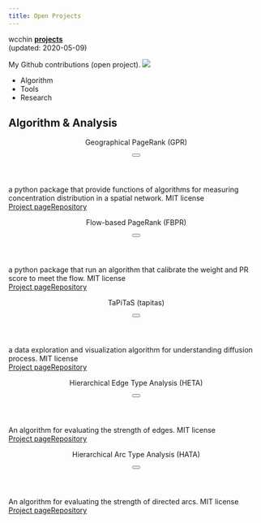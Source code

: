 ```yaml
---
title: Open Projects
---
```


wcchin **[projects](/projects)**  
(updated: 2020-05-09)

My Github contributions (open project). 
<a href="https://github.com/wcchin" target="_blank"><img src="https://grass-graph.moshimo.works/images/wcchin.png" > </a>


<div class="tabs is-toggle is-toggle-rounded is-centered">
  <ul>
    <li class="tablink is-active"><a onclick="openTab(event, 'Algorithm')"><span class="is-small typcn typcn-chart-pie"></span>Algorithm</a></li>
    <li class="tablink"><a onclick="openTab(event, 'Tools')"><span class="is-small typcn typcn-spanner"></i></span>Tools</a></li>
    <li class="tablink"><a onclick="openTab(event, 'Research')"><span class="is-small typcn typcn-mortar-board"></span>Research</a></li><!--
    <li class="tablink"><a onclick="openTab(event, 'Other')"><span class="icon is-small typcn typcn-social-github"></span>Other</a></li>-->
  </ul>
</div>
<div class="block">
	
<!-- Tab content -->
<div id="Algorithm" class="box tabcontent active" style="display:block">
  <h2>Algorithm & Analysis</h2>
  <div class="card">
		<header class="card-header">
			<p class="card-header-title is-size-5">Geographical PageRank (GPR)</p>
			<button class="card-header-icon" onclick="expandCard(event, 'card-gpr')"><span class="typcn typcn-media-play-reverse"></span></button>
		</header>
		<div id="card-gpr" class="card-content is-hidden">
			<div class="content is-medium">a python package that provide functions of algorithms for measuring concentration distribution in a spatial network.
				<span class="tag is-dark">MIT license</span></div>
		</div>
		<footer id="card-gpr2" class="card-footer is-hidden"><a href="https://wcchin.github.io/geographical-pagerank-algorithms.html" class="card-footer-item">Project page</a><a href="https://bitbucket.org/wcchin/gpras" class="card-footer-item">Repository</a></footer>
	</div>
  <div class="card">
		<header class="card-header">
			<p class="card-header-title is-size-5">Flow-based PageRank (FBPR)</p>
			<button class="card-header-icon" onclick="expandCard(event, 'card-fbpr')"><span class="typcn typcn-media-play-reverse"></span></button>
		</header>
		<div id="card-fbpr" class="card-content is-hidden">
			<div class="content is-medium">a python package that run an algorithm that calibrate the weight and PR score to meet the flow. 
				<span class="tag is-dark">MIT license</span></div>
		</div>
		<footer id="card-fbpr2" class="card-footer is-hidden"><a href="https://wcchin.github.io/flow-based-pagerank.html" class="card-footer-item">Project page</a><a href="https://bitbucket.org/wcchin/fbpr" class="card-footer-item">Repository</a></footer>
	</div>
  <div class="card">
		<header class="card-header">
			<p class="card-header-title is-size-5">TaPiTaS (tapitas)</p>
			<button class="card-header-icon" onclick="expandCard(event, 'card-tapitas')"><span class="typcn typcn-media-play-reverse"></span></button>
		</header>
		<div id="card-tapitas" class="card-content is-hidden">
			<div class="content is-medium">a data exploration and visualization algorithm for understanding diffusion process.
				<span class="tag is-dark">MIT license</span></div>
		</div>
		<footer id="card-tapitas2" class="card-footer is-hidden"><a href="https://bitbucket.org/wcchin/tapitas" class="card-footer-item">Project page</a><a href="https://bitbucket.org/wcchin/tapitas" class="card-footer-item">Repository</a></footer>
	</div>
  <div class="card">
		<header class="card-header">
			<p class="card-header-title is-size-5">Hierarchical Edge Type Analysis (HETA)</p>
			<button class="card-header-icon" onclick="expandCard(event, 'card-heta')"><span class="typcn typcn-media-play-reverse"></span></button>
		</header>
		<div id="card-heta" class="card-content is-hidden">
			<div class="content is-medium">An algorithm for evaluating the strength of edges.  
				<span class="tag is-dark">MIT license</span></div>
		</div>
		<footer id="card-heta2" class="card-footer is-hidden"><a href="https://wcchin.github.io/HETA/index.html" class="card-footer-item">Project page</a><a href="https://github.com/wcchin/HETA" class="card-footer-item">Repository</a></footer>
	</div>
  <div class="card">
		<header class="card-header">
			<p class="card-header-title is-size-5">Hierarchical Arc Type Analysis (HATA)</p>
			<button class="card-header-icon" onclick="expandCard(event, 'card-hata')"><span class="typcn typcn-media-play-reverse"></span></button>
		</header>
		<div id="card-hata" class="card-content is-hidden">
			<div class="content is-medium">An algorithm for evaluating the strength of directed arcs.
				<span class="tag is-dark">MIT license</span></div>
		</div>
		<footer id="card-hata2" class="card-footer is-hidden"><a href="https://wcchin.github.io/projects/hata.html" class="card-footer-item">Project page</a><a href="https://github.com/wcchin/HATA" class="card-footer-item">Repository</a></footer>
	</div>
</div>

<div id="Tools" class="box tabcontent" style="display:none">
  <h2>Tools</h2>
  <div class="card">
		<header class="card-header">
			<p class="card-header-title is-size-5">Taiwan Geographic Open Data (TGOD)</p>
			<button class="card-header-icon" onclick="expandCard(event, 'card-tgod')"><span class="typcn typcn-media-play-reverse"></span></button>
		</header>
		<div id="card-tgod" class="card-content is-hidden">
			<div class="content is-medium">a python package that wrap some of the Taiwan open data real-time api, and some static map layers files inside the package, that can be called through some functions and get the data in dataframe  or geodataframe format.  
				<span class="tag is-dark">BSD-3-clause license</span></div>
		</div>
		<footer id="card-tgod2" class="card-footer is-hidden"><a href="https://wcchin.github.io/tgod/" class="card-footer-item">Project page</a><a href="https://github.com/wcchin/tgod" class="card-footer-item">Repository</a></footer>
	</div>
  <div class="card">
		<header class="card-header">
			<p class="card-header-title is-size-5">Carlae</p>
			<button class="card-header-icon" onclick="expandCard(event, 'card-carlae')"><span class="typcn typcn-media-play-reverse"></span></button>
		</header>
		<div id="card-carlae" class="card-content is-hidden">
			<div class="content is-medium">a python package that generate single page website for github projects from a simple markdown file. 
				<span class="tag is-dark">MIT license</span></div>
		</div>
		<footer id="card-carlae2" class="card-footer is-hidden"><a href="https://wcchin.github.io/carlae/" class="card-footer-item">Project page</a><a href="https://github.com/wcchin/carlae" class="card-footer-item">Repository</a></footer>
	</div>
  <div class="card">
		<header class="card-header">
			<p class="card-header-title is-size-5">pyreveal</p>
			<button class="card-header-icon" onclick="expandCard(event, 'card-pyreveal')"><span class="typcn typcn-media-play-reverse"></span></button>
		</header>
		<div id="card-pyreveal" class="card-content is-hidden">
			<div class="content is-medium">a python package that generate slides using markdown and reveal.js.  
				<span class="tag is-dark">MIT license</span></div>
		</div>
		<footer id="card-pyreveal2" class="card-footer is-hidden"><a href="https://wcchin.github.io/pyreveal/index.html" class="card-footer-item">Project page</a><a href="https://github.com/wcchin/pyreveal" class="card-footer-item">Repository</a></footer>
	</div>
  <div class="card">
		<header class="card-header">
			<p class="card-header-title is-size-5">Vector MAP ProducER (vmapper)</p>
			<button class="card-header-icon" onclick="expandCard(event, 'card-vmapper')"><span class="typcn typcn-media-play-reverse"></span></button>
		</header>
		<div id="card-vmapper" class="card-content is-hidden">
			<div class="content is-medium">a simple python library for creating SVG map in python.  
				<span class="tag is-dark">MIT license</span></div>
		</div>
		<footer id="card-vmapper2" class="card-footer is-hidden"><a href="https://wcchin.github.io/vmapper.html" class="card-footer-item">Project page</a><a href="https://github.com/wcchin/vmapper" class="card-footer-item">Repository</a></footer>
	</div>
  <div class="card">
		<header class="card-header">
			<p class="card-header-title is-size-5">ColouringMap (colouringmap)</p>
			<button class="card-header-icon" onclick="expandCard(event, 'card-colouringmap')"><span class="typcn typcn-media-play-reverse"></span></button>
		</header>
		<div id="card-colouringmap" class="card-content is-hidden">
			<div class="content is-medium">a convenient mapping tool for generating categories and colors for making choropleth map from geopandas gdf.  
				<span class="tag is-dark">MIT license</span></div>
		</div>
		<footer id="card-colouringmap2" class="card-footer is-hidden"><a href="https://wcchin.github.io/colouringmap.html" class="card-footer-item">Project page</a><a href="https://github.com/wcchin/colouringmap" class="card-footer-item">Repository</a></footer>
	</div>
</div>

<div id="Research" class="box tabcontent" style="display:none">
  <h2>Research Projects</h2>
  <p>Place holder for research related project, including super-spreader paper's data and info (published in srep).</p>
</div>
<!--
<div id="Other" class="box tabcontent" style="display:none">
  <h3>Other</h3>
  <p>Nothing</p>
</div>
-->

</div>
